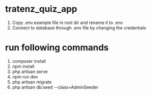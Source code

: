 # tratenz_quiz_app

1) Copy .env.example file in root dir and rename it to .env
2) Connect to database through .env file by changing the credentials

# run following commands
1) composer install
2) npm install
3) php artisan serve
4) npm run dev
5) php artisan migrate
6) php artisan db:seed --class=AdminSeeder
